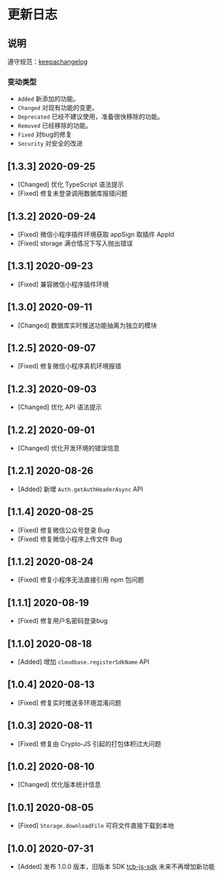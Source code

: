 # 更新日志

## 说明

遵守规范：[keepachangelog](https://keepachangelog.com/zh-CN/1.0.0/)

### 变动类型

- `Added` 新添加的功能。
- `Changed` 对现有功能的变更。
- `Deprecated` 已经不建议使用，准备很快移除的功能。
- `Removed` 已经移除的功能。
- `Fixed` 对bug的修复
- `Security` 对安全的改进

## [1.3.3] 2020-09-25
- [Changed] 优化 TypeScript 语法提示
- [Fixed] 修复未登录调用数据库报错问题

## [1.3.2] 2020-09-24
- [Fixed] 微信小程序插件环境获取 appSign 取插件 AppId
- [Fixed] storage 满仓情况下写入抛出错误

## [1.3.1] 2020-09-23
- [Fixed] 兼容微信小程序插件环境

## [1.3.0] 2020-09-11
- [Changed] 数据库实时推送功能抽离为独立的模块

## [1.2.5] 2020-09-07
- [Fixed] 修复微信小程序真机环境报错

## [1.2.3] 2020-09-03
- [Changed] 优化 API 语法提示

## [1.2.2] 2020-09-01
- [Changed] 优化开发环境的错误信息

## [1.2.1] 2020-08-26
- [Added] 新增 `Auth.getAuthHeaderAsync` API 

## [1.1.4] 2020-08-25
- [Fixed] 修复微信公众号登录 Bug
- [Fixed] 修复微信小程序上传文件 Bug

## [1.1.2] 2020-08-24
- [Fixed] 修复小程序无法直接引用 npm 包问题

## [1.1.1] 2020-08-19
- [Fixed] 修复用户名密码登录bug

## [1.1.0] 2020-08-18
- [Added] 增加 `cloudbase.registerSdkName` API

## [1.0.4] 2020-08-13
- [Fixed] 修复实时推送多环境混淆问题

## [1.0.3] 2020-08-11
- [Fixed] 修复由 Crypto-JS 引起的打包体积过大问题

## [1.0.2] 2020-08-10
- [Changed] 优化版本统计信息

## [1.0.1] 2020-08-05
- [Fixed] `Storage.downloadFile` 可将文件直接下载到本地

## [1.0.0] 2020-07-31
- [Added] 发布 1.0.0 版本，旧版本 SDK [tcb-js-sdk](https://github.com/TencentCloudBase/tcb-js-sdk) 未来不再增加新功能
